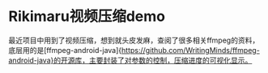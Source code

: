 # Rikimaru视频压缩demo

最近项目中用到了视频压缩，想到就头皮发麻，查阅了很多相关ffmpeg的资料，底层用的是[ffmpeg-android-java]{https://github.com/WritingMinds/ffmpeg-android-java}的开源库，主要封装了对参数的控制，压缩进度的可视化显示。



